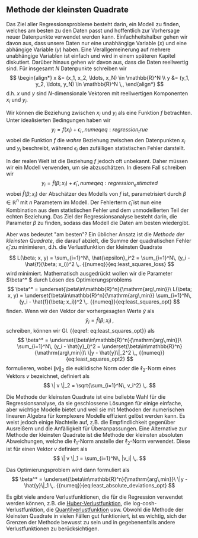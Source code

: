 ## Methode der kleinsten Quadrate

Das Ziel aller Regressionsprobleme besteht darin, ein Modell zu finden, 
welches am besten zu den Daten passt und hoffentlich zur Vorhersage neuer 
Datenpunkte verwendet werden kann. Einfachheitshalber gehen wir davon aus, 
dass unsere Daten nur eine unabhängige Variable ($x$) und eine abhängige
Variable ($y$) haben. Eine Verallgemeinerung auf mehrere unabhängige
Variablen ist einfach und wird in einem späteren Kapitel diskutiert.
Darüber hinaus gehen wir davon aus, dass die Daten reellwertig sind.
Für insgesamt $N$ Datenpunkte schreiben wir
$$
  \begin{align*}
    x &= (x_1, x_2, \ldots, x_N) \in \mathbb{R}^N \\
    y &= (y_1, y_2, \ldots, y_N) \in \mathbb{R}^N \,,
  \end{align*}
$$ 
d.h. $x$ und $y$ sind $N$-dimensionale Vektoren mit reellwertigen
Komponenten $x_i$ und $y_i$.

Wir können die Beziehung zwischen $x_i$ und $y_i$ als eine Funktion $f$
betrachten. Unter idealisierten Bedingungen haben wir
$$
  y_i = f(x_i) + \epsilon_i \,, {{numeq}}{eq:regression_true}
$$
wobei die Funktion $f$ die *wahre* Beziehung zwischen den Datenpunkten
$x_i$ und $y_i$ beschreibt, während $\epsilon_i$ den zufälligen
statistischen Fehler darstellt.

In der realen Welt ist die Beziehung $f$ jedoch oft unbekannt. Daher
müssen wir ein Modell verwenden, um sie abzuschätzen. In diesem Fall
schreiben wir
$$
  y_i = \hat{f}(\beta; x_i) + \hat{\epsilon}_ i\,, {{numeq}}{eq:regression_estimated}
$$
wobei $\hat{f}(\beta; x_i)$ der Abschätzer des Modells von $f$ ist,
parametrisiert durch $\beta \in \mathbb{R}^n$ mit $n$ Parametern im
Modell. Der Fehlerterm $\hat{\epsilon}_i$ ist nun eine Kombination aus
dem statistischen Fehler und dem unmodellierten Teil der echten
Beziehung. Das Ziel der Regressionsanalyse besteht darin, die
Parameter $\beta$ zu finden, sodass das Modell die Daten am besten
wiedergibt.

Aber was bedeutet "am besten"? Ein üblicher Ansatz ist die
*Methode der kleinsten Quadrate*, die darauf abzielt, die Summe der
quadratischen Fehler $\hat{\epsilon}_i$ zu minimieren, d.h. die
Verlustfunktion der kleinsten Quadrate
$$
  L(\beta; x, y) 
    = \sum_{i=1}^N\, \hat{\epsilon}_i^2
    = \sum_{i=1}^N\, (y_i - \hat{f}(\beta; x_i))^2 \,. {{numeq}}{eq:least_squares_loss}
$$
wird minimiert. Mathematisch ausgedrückt wollen wir die Parameter
$\beta^* $ durch Lösen des Optimierungsproblems
$$
  \beta^* 
    = \underset{\beta\in\mathbb{R}^n}{\mathrm{arg\,min}}\ L(\beta; x, y)
    = \underset{\beta\in\mathbb{R}^n}{\mathrm{arg\,min}} \sum_{i=1}^N\, (y_i - \hat{f}(\beta; x_i))^2 \,. {{numeq}}{eq:least_squares_opt}
$$
finden. Wenn wir den Vektor der vorhergesagten Werte $\hat{y}$ als
$$
  \hat{y}_i = \hat{f}(\beta; x_i)\,,
$$
schreiben, können wir Gl. {{eqref: eq:least_squares_opt}} als
$$
  \beta^* 
    = \underset{\beta\in\mathbb{R}^n}{\mathrm{arg\,min}}\ \sum_{i=1}^N\, (y_i - \hat{y}_i)^2 
    = \underset{\beta\in\mathbb{R}^n}{\mathrm{arg\,min}}\ \|y - \hat{y}\|_2^2 \,, {{numeq}}{eq:least_squares_opt2}
$$
formulieren, wobei $\| v \|_2$ die euklidische Norm oder die $\ell_2$-Norm
eines Vektors $v$ bezeichnet, definiert als
$$
  \| v \|_2 = \sqrt{\sum_{i=1}^N\, v_i^2} \,.
$$

Die Methode der kleinsten Quadrate ist eine beliebte Wahl für die 
Regressionsanalyse, da sie geschlossene Lösungen für einige einfache, aber 
wichtige Modelle bietet und weil sie mit Methoden der numerischen linearen 
Algebra für komplexere Modelle effizient gelöst werden kann. Es weist jedoch 
einige Nachteile auf, z.B. die Empfindlichkeit gegenüber Ausreißern und die 
Anfälligkeit für Überanpassungen. Eine Alternative zur Methode der kleinsten 
Quadrate ist die Methode der kleinsten absoluten Abweichungen, welche die
$\ell_1$-Norm anstelle der $\ell_2$-Norm verwendet. Diese ist für einen
Vektor $v$ definiert als
$$
  \| v \|_1 = \sum_{i=1}^N\, |v_i| \,.
$$

Das Optimierungsproblem wird dann formuliert als
$$
  \beta^* 
    = \underset{\beta\in\mathbb{R}^n}{\mathrm{arg\,min}}\ \|y - \hat{y}\|_1 \,. {{numeq}}{eq:least_absolute_deviations_opt}
$$

Es gibt viele andere Verlustfunktionen, die für die Regression verwendet
werden können, z.B. 
die [Huber-Verlustfunktion](https://en.wikipedia.org/wiki/Huber_loss),
die log-cosh-Verlustfunktion,
die [Quantilverlustfunktion](https://de.wikipedia.org/wiki/Quantilsregression#Optimierungsproblem)
usw. 
Obwohl die Methode der kleinsten Quadrate in vielen Fällen gut funktioniert,
ist es wichtig, sich der Grenzen der Methode bewusst zu sein und in
gegebenenfalls andere Verlustfunktionen zu berücksichtigen.

